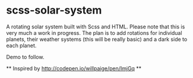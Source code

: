 # scss-solar-system

A rotating solar system built with Scss and HTML. Please note that this is very much a work in progress. The plan is to add rotations for individual planets, their weather systems (this will be really basic) and a dark side to each planet. 

Demo to follow.


** Inspired by http://codepen.io/willpaige/pen/ImjGq **
